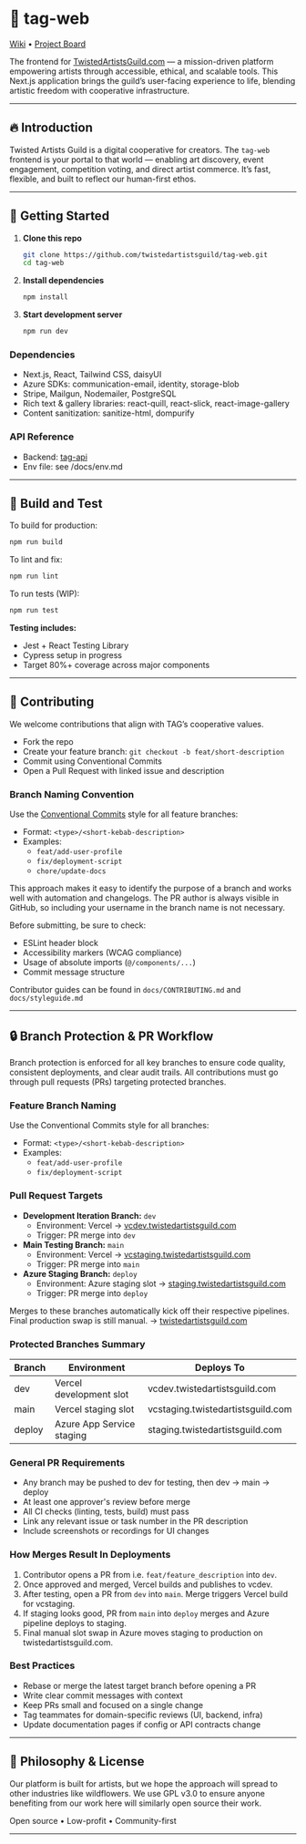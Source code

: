 # 🎨 tag-web

[Wiki](https://github.com/TwistedArtistsGuild/tag-web/wiki) • [Project Board](https://github.com/users/TwistedArtistsGuild/projects/2)

The frontend for [TwistedArtistsGuild.com](https://twistedartistsguild.com) — a mission-driven platform empowering artists through accessible, ethical, and scalable tools. This Next.js application brings the guild’s user-facing experience to life, blending artistic freedom with cooperative infrastructure.

---

## 🔥 Introduction

Twisted Artists Guild is a digital cooperative for creators. The `tag-web` frontend is your portal to that world — enabling art discovery, event engagement, competition voting, and direct artist commerce. It’s fast, flexible, and built to reflect our human-first ethos.

---

## 🚀 Getting Started

1. **Clone this repo**
   ```bash
   git clone https://github.com/twistedartistsguild/tag-web.git
   cd tag-web
   ```
2. **Install dependencies**
   ```bash
   npm install
   ```
3. **Start development server**
   ```bash
   npm run dev
   ```

### Dependencies
- Next.js, React, Tailwind CSS, daisyUI
- Azure SDKs: communication-email, identity, storage-blob
- Stripe, Mailgun, Nodemailer, PostgreSQL
- Rich text & gallery libraries: react-quill, react-slick, react-image-gallery
- Content sanitization: sanitize-html, dompurify

### API Reference
- Backend: [tag-api](https://github.com/TwistedArtistsGuild/tag-api)
- Env file: see /docs/env.md

---

## 🧪 Build and Test

To build for production:
```bash
npm run build
```
To lint and fix:
```bash
npm run lint
```
To run tests (WIP):
```bash
npm run test
```

**Testing includes:**
- Jest + React Testing Library
- Cypress setup in progress
- Target 80%+ coverage across major components

---

## 🤝 Contributing
We welcome contributions that align with TAG’s cooperative values.

- Fork the repo
- Create your feature branch: `git checkout -b feat/short-description`
- Commit using Conventional Commits
- Open a Pull Request with linked issue and description

### Branch Naming Convention
Use the [Conventional Commits](https://www.conventionalcommits.org/) style for all feature branches:

- Format: `<type>/<short-kebab-description>`
- Examples:
  - `feat/add-user-profile`
  - `fix/deployment-script`
  - `chore/update-docs`

This approach makes it easy to identify the purpose of a branch and works well with automation and changelogs. The PR author is always visible in GitHub, so including your username in the branch name is not necessary.

Before submitting, be sure to check:
- ESLint header block
- Accessibility markers (WCAG compliance)
- Usage of absolute imports (`@/components/...`)
- Commit message structure

Contributor guides can be found in `docs/CONTRIBUTING.md` and `docs/styleguide.md`

---

## 🔒 Branch Protection & PR Workflow

Branch protection is enforced for all key branches to ensure code quality, consistent deployments, and clear audit trails. All contributions must go through pull requests (PRs) targeting protected branches.

### Feature Branch Naming
Use the Conventional Commits style for all branches:
- Format: `<type>/<short-kebab-description>`
- Examples:
  - `feat/add-user-profile`
  - `fix/deployment-script`

### Pull Request Targets
- **Development Iteration Branch:** `dev`
  - Environment: Vercel → [vcdev.twistedartistsguild.com](https://vcdev.twistedartistsguild.com)
  - Trigger: PR merge into `dev`
- **Main Testing Branch:** `main`
  - Environment: Vercel → [vcstaging.twistedartistsguild.com](https://vcstaging.twistedartistsguild.com)
  - Trigger: PR merge into `main`
- **Azure Staging Branch:** `deploy`
  - Environment: Azure staging slot → [staging.twistedartistsguild.com](https://staging.twistedartistsguild.com)
  - Trigger: PR merge into `deploy`

Merges to these branches automatically kick off their respective pipelines. Final production swap is still manual.
→ [twistedartistsguild.com](https://twistedartistsguild.com)

### Protected Branches Summary

| Branch  | Environment                | Deploys To                        |
|---------|----------------------------|-----------------------------------|
| dev     | Vercel development slot    | vcdev.twistedartistsguild.com     |
| main    | Vercel staging slot        | vcstaging.twistedartistsguild.com |
| deploy  | Azure App Service staging  | staging.twistedartistsguild.com   |

### General PR Requirements
- Any branch may be pushed to dev for testing, then dev → main → deploy
- At least one approver's review before merge
- All CI checks (linting, tests, build) must pass
- Link any relevant issue or task number in the PR description
- Include screenshots or recordings for UI changes

### How Merges Result In Deployments
1. Contributor opens a PR from i.e. `feat/feature_description` into `dev`.
2. Once approved and merged, Vercel builds and publishes to vcdev.
3. After testing, open a PR from `dev` into `main`. Merge triggers Vercel build for vcstaging.
4. If staging looks good, PR from `main` into `deploy` merges and Azure pipeline deploys to staging.
5. Final manual slot swap in Azure moves staging to production on twistedartistsguild.com.

### Best Practices
- Rebase or merge the latest target branch before opening a PR
- Write clear commit messages with context
- Keep PRs small and focused on a single change
- Tag teammates for domain-specific reviews (UI, backend, infra)
- Update documentation pages if config or API contracts change

---

## 🧭 Philosophy & License
Our platform is built for artists, but we hope the approach will spread to other industries like wildflowers. We use GPL v3.0 to ensure anyone benefiting from our work here will similarly open source their work.

Open source • Low-profit • Community-first

---



